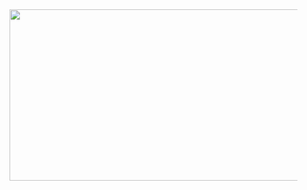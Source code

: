 <a href="https://github.com/devxb/gitanimals">
<img
  src="https://render.gitanimals.org/farms/gc535"
  width="1200"
  height="300"
/>
</a>

<!--
**gc535/gc535** is a ✨ _special_ ✨ repository because its `README.md` (this file) appears on your GitHub profile.

Here are some ideas to get you started:

- 🔭 I’m currently working on ...
- 🌱 I’m currently learning ...
- 👯 I’m looking to collaborate on ...
- 🤔 I’m looking for help with ...
- 💬 Ask me about ...
- 📫 How to reach me: ...
- 😄 Pronouns: ...
- ⚡ Fun fact: ...
-->
